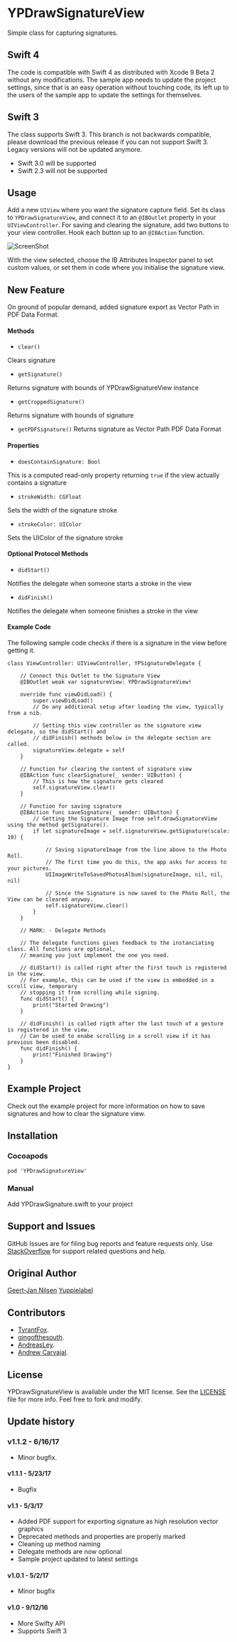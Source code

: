 # YPDrawSignatureView

Simple class for capturing signatures.

## Swift 4

The code is compatible with Swift 4 as distributed with Xcode 9 Beta 2 without any modifications. The sample app needs to update the project settings, since that is an easy operation without touching code, its left up to the users of the sample app to update the settings for themselves.

## Swift 3

The class supports Swift 3.
This branch is not backwards compatible, please download the previous release if you can not support Swift 3. Legacy versions will not be updated anymore.

- Swift 3.0 will be supported
- Swift 2.3 will not be supported


## Usage

Add a new `UIView` where you want the signature capture field. Set its class to `YPDrawSignatureView`, and connect it to an `@IBOutlet` property in your `UIViewController`. For saving and clearing the signature, add two buttons to your view controller. Hook each button up to an `@IBAction` function.

![ScreenShot](ibss.png?raw=true "Interface Builder Attributes Inspector panel")

With the view selected, choose the IB Attributes Inspector panel to set custom values, or set them in code where you initialise the signature view.


## New Feature

On ground of popular demand, added signature export as Vector Path in PDF Data Format.


#### Methods

* `clear()`

Clears signature

* `getSignature()`

Returns signature with bounds of YPDrawSignatureView instance

* `getCroppedSignature()`

Returns signature with bounds of signature

* `getPDFSignature()`
Returns signature as Vector Path PDF Data Format

#### Properties

* `doesContainSignature: Bool`

This is a computed read-only property returning `true` if the view actually contains a signature

* `strokeWidth: CGFloat`

Sets the width of the signature stroke

* `strokeColor: UIColor`

Sets the UIColor of the signature stroke


#### Optional Protocol Methods

* `didStart()`

Notifies the delegate when someone starts a stroke in the view

* `didFinish()`

Notifies the delegate when someone finishes a stroke in the view

#### Example Code

The following sample code checks if there is a signature in the view before getting it.

```
class ViewController: UIViewController, YPSignatureDelegate {
    
    // Connect this Outlet to the Signature View
    @IBOutlet weak var signatureView: YPDrawSignatureView!
    
    override func viewDidLoad() {
        super.viewDidLoad()
        // Do any additional setup after loading the view, typically from a nib.
        
        // Setting this view controller as the signature view delegate, so the didStart() and
        // didFinish() methods below in the delegate section are called.
        signatureView.delegate = self
    }
    
    // Function for clearing the content of signature view
    @IBAction func clearSignature(_ sender: UIButton) {
        // This is how the signature gets cleared
        self.signatureView.clear()
    }
    
    // Function for saving signature
    @IBAction func saveSignature(_ sender: UIButton) {
        // Getting the Signature Image from self.drawSignatureView using the method getSignature().
        if let signatureImage = self.signatureView.getSignature(scale: 10) {
            
            // Saving signatureImage from the line above to the Photo Roll.
            // The first time you do this, the app asks for access to your pictures.
            UIImageWriteToSavedPhotosAlbum(signatureImage, nil, nil, nil)
            
            // Since the Signature is now saved to the Photo Roll, the View can be cleared anyway.
            self.signatureView.clear()
        }
    }
    
    // MARK: - Delegate Methods
    
    // The delegate functions gives feedback to the instanciating class. All functions are optional,
    // meaning you just implement the one you need.
    
    // didStart() is called right after the first touch is registered in the view.
    // For example, this can be used if the view is embedded in a scroll view, temporary
    // stopping it from scrolling while signing.
    func didStart() {
        print("Started Drawing")
    }
    
    // didFinish() is called rigth after the last touch of a gesture is registered in the view.
    // Can be used to enabe scrolling in a scroll view if it has previous been disabled.
    func didFinish() {
        print("Finished Drawing")
    }
}
```

## Example Project

Check out the example project for more information on how to save signatures and how to clear the signature view.

## Installation

### Cocoapods
`pod 'YPDrawSignatureView'`

### Manual
Add YPDrawSignature.swift to your project

## Support and Issues

GitHub Issues are for filing bug reports and feature requests only. Use [StackOverflow](http://stackoverflow.com/search?q=YPDrawSignatureView) for support related questions and help.

## Original Author

[Geert-Jan Nilsen](mailto:gj.nilsen@appfact.com) [Yuppielabel](http://yuppielabel.com)

## Contributors

* [TyrantFox](https://github.com/TyrantFox).
* [gingofthesouth](https://github.com/gingofthesouth).
* [AndreasLey](https://github.com/andreasley).
* [Andrew Carvajal](https://github.com/andrewcar).

## License

YPDrawSignatureView is available under the MIT license. See the [LICENSE](LICENSE) file for more info. Feel free to fork and modify.

## Update history

### v1.1.2 - 6/16/17

* Minor bugfix.

#### v1.1.1 - 5/23/17

* Bugfix

#### v1.1 - 5/3/17

* Added PDF support for exporting signature as high resolution vector graphics
* Deprecated methods and properties are properly marked
* Cleaning up method naming
* Delegate methods are now optional
* Sample project updated to latest settings

#### v1.0.1 - 5/2/17

* Minor bugfix

#### v1.0 - 9/12/16

* More Swifty API
* Supports Swift 3
